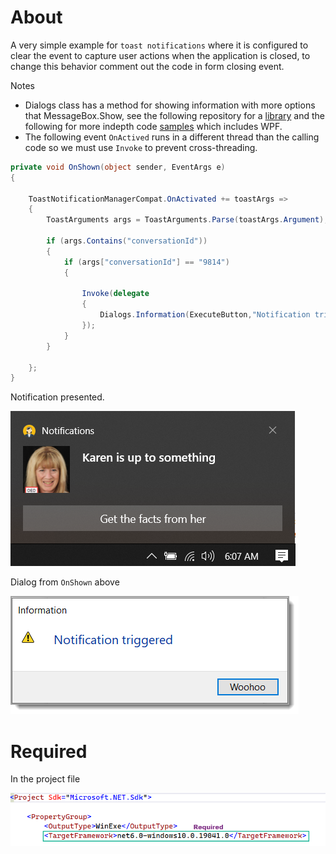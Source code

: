 ﻿# About

A very simple example for `toast notifications` where it is configured to clear the event to capture user actions when the application is closed, to change this behavior comment out the code in form closing event.

Notes 
- Dialogs class has a method for showing information with more options that MessageBox.Show, see the following repository for a [library](https://github.com/karenpayneoregon/task-dialog-library) and the following for more indepth code [samples](https://github.com/karenpayneoregon/task-dialog-csharp) which includes WPF.
- The following event `OnActived` runs in a different thread than the calling code so we must use `Invoke` to prevent cross-threading.

```csharp
private void OnShown(object sender, EventArgs e)
{
           
    ToastNotificationManagerCompat.OnActivated += toastArgs =>
    {
        ToastArguments args = ToastArguments.Parse(toastArgs.Argument);

        if (args.Contains("conversationId"))
        {
            if (args["conversationId"] == "9814")
            {
                        
                Invoke(delegate
                {
                    Dialogs.Information(ExecuteButton,"Notification triggered", "Woohoo");
                });
            }
        }

    };
}
```

Notification presented.

![Notification](assets/notification.png)

Dialog from `OnShown` above

![Dialog](assets/dialog.png)

# Required

In the project file

![Required](assets/required.png)